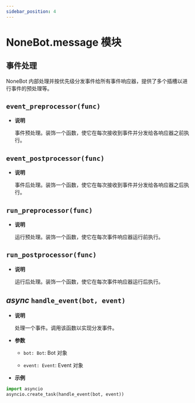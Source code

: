 ```yaml
---
sidebar_position: 4
---
```


# NoneBot.message 模块

## 事件处理

NoneBot 内部处理并按优先级分发事件给所有事件响应器，提供了多个插槽以进行事件的预处理等。

## `event_preprocessor(func)`

- **说明**

  事件预处理。装饰一个函数，使它在每次接收到事件并分发给各响应器之前执行。

## `event_postprocessor(func)`

- **说明**

  事件后处理。装饰一个函数，使它在每次接收到事件并分发给各响应器之后执行。

## `run_preprocessor(func)`

- **说明**

  运行预处理。装饰一个函数，使它在每次事件响应器运行前执行。

## `run_postprocessor(func)`

- **说明**

  运行后处理。装饰一个函数，使它在每次事件响应器运行后执行。

## _async_ `handle_event(bot, event)`

- **说明**

  处理一个事件。调用该函数以实现分发事件。

- **参数**

  - `bot: Bot`: Bot 对象

  - `event: Event`: Event 对象

- **示例**

```python
import asyncio
asyncio.create_task(handle_event(bot, event))
```
